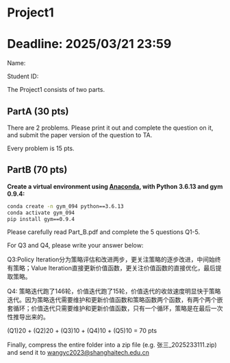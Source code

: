 # Project1   
# Deadline: 2025/03/21  23:59

Name: 

Student ID: 

The Project1 consists of two parts.

## PartA (30 pts)
There are 2 problems.
Please print it out and complete the question on it, and submit the paper version of the question to TA.

Every problem is 15 pts.

## PartB (70 pts)
**Create a virtual environment using [Anaconda](https://www.anaconda.com/download), with Python 3.6.13 and gym 0.9.4:**
```bash
conda create -n gym_094 python==3.6.13
conda activate gym_094
pip install gym==0.9.4
```

Please carefully read Part_B.pdf and complete the 5 questions Q1-5. 

For Q3 and Q4, please write your answer below:

Q3:Policy Iteration分为策略评估和改进两步，更关注策略的逐步改进，中间始终有策略；Value Iteration直接更新价值函数，更关注价值函数的直接优化，最后提取策略。

Q4: 策略迭代跑了146轮，价值迭代跑了15轮，价值迭代的收敛速度明显快于策略迭代。因为策略迭代需要维护和更新价值函数和策略函数两个函数，有两个两个嵌套循环；价值迭代只需要维护和更新价值函数，只有一个循环，策略是在最后一次性推导出来的。


(Q1)20 + (Q2)20 + (Q3)10 + (Q4)10 + (Q5)10 = 70 pts


Finally, compress the entire folder into a zip file (e.g. 张三_2025233111.zip) and send it to wangyc2023@shanghaitech.edu.cn